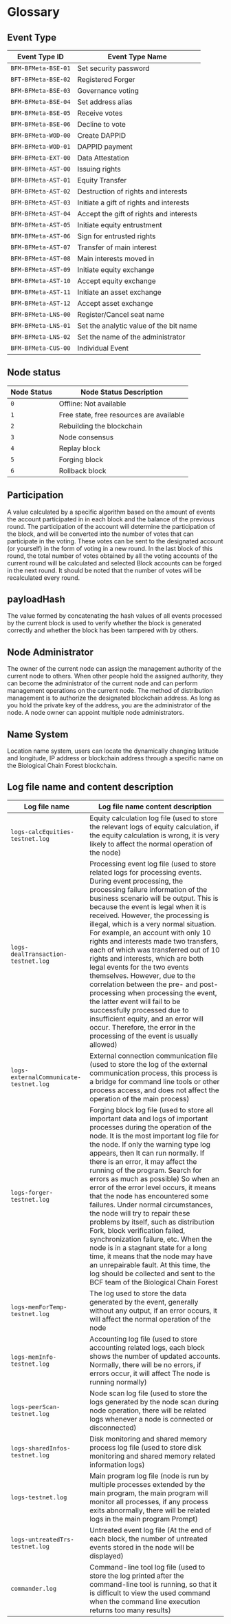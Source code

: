 # Glossary

## Event Type

| **Event Type ID** | **Event Type Name** |
| -------------------- | ---------- |
| `BFM-BFMeta-BSE-01` | Set security password |
| `BFT-BFMeta-BSE-02` | Registered Forger |
| `BFM-BFMeta-BSE-03` | Governance voting |
| `BFM-BFMeta-BSE-04` | Set address alias |
| `BFM-BFMeta-BSE-05` | Receive votes |
| `BFM-BFMeta-BSE-06` | Decline to vote |
| `BFM-BFMeta-WOD-00` | Create DAPPID |
| `BFM-BFMeta-WOD-01` | DAPPID payment |
| `BFM-BFMeta-EXT-00` | Data Attestation |
| `BFM-BFMeta-AST-00` | Issuing rights |
| `BFM-BFMeta-AST-01` | Equity Transfer |
| `BFM-BFMeta-AST-02` | Destruction of rights and interests |
| `BFM-BFMeta-AST-03` | Initiate a gift of rights and interests |
| `BFM-BFMeta-AST-04` | Accept the gift of rights and interests |
| `BFM-BFMeta-AST-05` | Initiate equity entrustment |
| `BFM-BFMeta-AST-06` | Sign for entrusted rights |
| `BFM-BFMeta-AST-07` | Transfer of main interest |
| `BFM-BFMeta-AST-08` | Main interests moved in |
| `BFM-BFMeta-AST-09` | Initiate equity exchange |
| `BFM-BFMeta-AST-10` | Accept equity exchange |
| `BFM-BFMeta-AST-11` | Initiate an asset exchange |
| `BFM-BFMeta-AST-12` | Accept asset exchange |
| `BFM-BFMeta-LNS-00` | Register/Cancel seat name |
| `BFM-BFMeta-LNS-01` | Set the analytic value of the bit name |
| `BFM-BFMeta-LNS-02` | Set the name of the administrator |
| `BFM-BFMeta-CUS-00` | Individual Event | 

## Node status

| **Node Status** | **Node Status Description** |
| -------- | ------------ |
| `0` | Offline: Not available |
| `1` | Free state, free resources are available |
| `2` | Rebuilding the blockchain |
| `3` | Node consensus |
| `4` | Replay block |
| `5` | Forging block |
| `6` | Rollback block |

## Participation

A value calculated by a specific algorithm based on the amount of events the account participated in in each block and the balance of the previous round. The participation of the account will determine the participation of the block, and will be converted into the number of votes that can participate in the voting. These votes can be sent to the designated account (or yourself) in the form of voting in a new round. In the last block of this round, the total number of votes obtained by all the voting accounts of the current round will be calculated and selected Block accounts can be forged in the next round. It should be noted that the number of votes will be recalculated every round.

## payloadHash

The value formed by concatenating the hash values ​​of all events processed by the current block is used to verify whether the block is generated correctly and whether the block has been tampered with by others.

## Node Administrator

The owner of the current node can assign the management authority of the current node to others. When other people hold the assigned authority, they can become the administrator of the current node and can perform management operations on the current node. The method of distribution management is to authorize the designated blockchain address. As long as you hold the private key of the address, you are the administrator of the node. A node owner can appoint multiple node administrators.

## Name System

Location name system, users can locate the dynamically changing latitude and longitude, IP address or blockchain address through a specific name on the Biological Chain Forest blockchain.

## Log file name and content description

| **Log file name** | **Log file name content description** |
| -------------------------------------- | --------------------------------------------------------------------------------------------------------------------------------------------------------------------------------------------------------------------- |
| `logs-calcEquities-testnet.log` | Equity calculation log file (used to store the relevant logs of equity calculation, if the equity calculation is wrong, it is very likely to affect the normal operation of the node) |
| `logs-dealTransaction-testnet.log` | Processing event log file (used to store related logs for processing events. During event processing, the processing failure information of the business scenario will be output. This is because the event is legal when it is received. However, the processing is illegal, which is a very normal situation. For example, an account with only 10 rights and interests made two transfers, each of which was transferred out of 10 rights and interests, which are both legal events for the two events themselves. However, due to the correlation between the pre- and post-processing when processing the event, the latter event will fail to be successfully processed due to insufficient equity, and an error will occur. Therefore, the error in the processing of the event is usually allowed) |
| `logs-externalCommunicate-testnet.log` | External connection communication file (used to store the log of the external communication process, this process is a bridge for command line tools or other process access, and does not affect the operation of the main process) |
| `logs-forger-testnet.log` | Forging block log file (used to store all important data and logs of important processes during the operation of the node. It is the most important log file for the node. If only the warning type log appears, then It can run normally. If there is an error, it may affect the running of the program. Search for errors as much as possible) So when an error of the error level occurs, it means that the node has encountered some failures. Under normal circumstances, the node will try to repair these problems by itself, such as distribution Fork, block verification failed, synchronization failure, etc. When the node is in a stagnant state for a long time, it means that the node may have an unrepairable fault. At this time, the log should be collected and sent to the BCF team of the Biological Chain Forest |
| `logs-memForTemp-testnet.log` | The log used to store the data generated by the event, generally without any output, if an error occurs, it will affect the normal operation of the node |
| `logs-memInfo-testnet.log` | Accounting log file (used to store accounting related logs, each block shows the number of updated accounts. Normally, there will be no errors, if errors occur, it will affect The node is running normally) |
| `logs-peerScan-testnet.log` | Node scan log file (used to store the logs generated by the node scan during node operation, there will be related logs whenever a node is connected or disconnected) |
| `logs-sharedInfos-testnet.log` | Disk monitoring and shared memory process log file (used to store disk monitoring and shared memory related information logs) |
| `logs-testnet.log` | Main program log file (node ​​is run by multiple processes extended by the main program, the main program will monitor all processes, if any process exits abnormally, there will be related logs in the main program Prompt) |
| `logs-untreatedTrs-testnet.log` | Untreated event log file (At the end of each block, the number of untreated events stored in the node will be displayed) |
| `commander.log` | Command-line tool log file (used to store the log printed after the command-line tool is running, so that it is difficult to view the used command when the command line execution returns too many results)                                                                                                                                                                |
